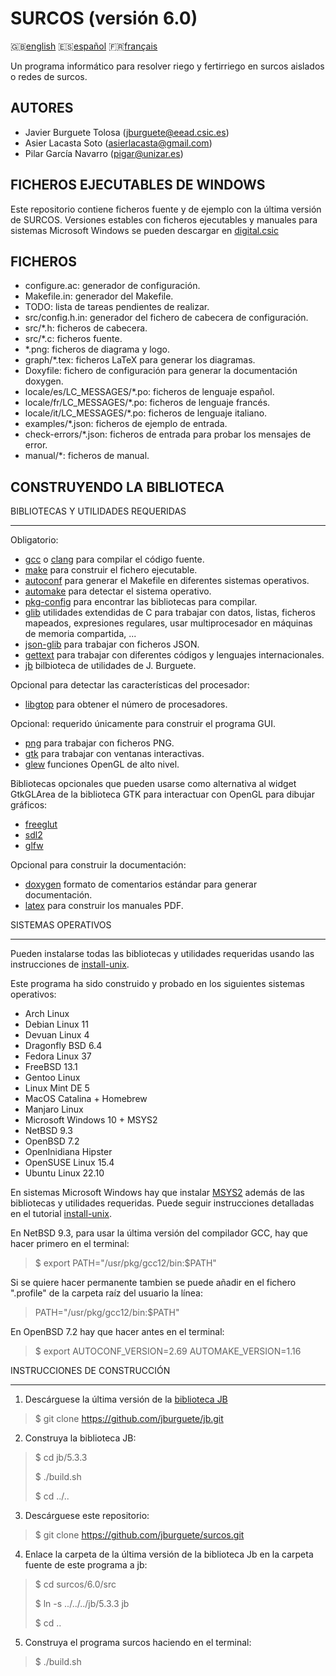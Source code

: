 SURCOS (versión 6.0)
====================

:gb:[english](README.md) :es:[español](README.es.md)
:fr:[français](README.fr.md)

Un programa informático para resolver riego y fertirriego en surcos aislados o
redes de surcos.

AUTORES
-------

* Javier Burguete Tolosa (jburguete@eead.csic.es)
* Asier Lacasta Soto (asierlacasta@gmail.com)
* Pilar García Navarro (pigar@unizar.es)

FICHEROS EJECUTABLES DE WINDOWS
-------------------------------

Este repositorio contiene ficheros fuente y de ejemplo con la última versión de
SURCOS. Versiones estables con ficheros ejecutables y manuales para sistemas
Microsoft Windows se pueden descargar en
[digital.csic](http://hdl.handle.net/10261/75830)

FICHEROS
--------

* configure.ac: generador de configuración.
* Makefile.in: generador del Makefile.
* TODO: lista de tareas pendientes de realizar.
* src/config.h.in: generador del fichero de cabecera de configuración.
* src/\*.h: ficheros de cabecera.
* src/\*.c: ficheros fuente.
* \*.png: ficheros de diagrama y logo.
* graph/\*.tex: ficheros LaTeX para generar los diagramas.
* Doxyfile: fichero de configuración para generar la documentación doxygen.
* locale/es/LC\_MESSAGES/\*.po: ficheros de lenguaje español.
* locale/fr/LC\_MESSAGES/\*.po: ficheros de lenguaje francés.
* locale/it/LC\_MESSAGES/\*.po: ficheros de lenguaje italiano.
* examples/\*.json: ficheros de ejemplo de entrada.
* check-errors/\*.json: ficheros de entrada para probar los mensajes de error.
* manual/\*: ficheros de manual.

CONSTRUYENDO LA BIBLIOTECA
--------------------------

BIBLIOTECAS Y UTILIDADES REQUERIDAS
___________________________________

Obligatorio:
* [gcc](https://gcc.gnu.org) o [clang](http://clang.llvm.org) para compilar el
  código fuente.
* [make](http://www.gnu.org/software/make) para construir el fichero ejecutable.
* [autoconf](http://www.gnu.org/software/autoconf) para generar el Makefile en
  diferentes sistemas operativos.
* [automake](http://www.gnu.org/software/automake) para detectar el sistema
  operativo.
* [pkg-config](http://www.freedesktop.org/wiki/Software/pkg-config) para
  encontrar las bibliotecas para compilar.
* [glib](https://developer.gnome.org/glib) utilidades extendidas de C para
  trabajar con datos, listas, ficheros mapeados, expresiones regulares, usar
  multiprocesador en máquinas de memoria compartida, ...
* [json-glib](https://gitlab.gnome.org/GNOME/json-glib) para trabajar con
  ficheros JSON.
* [gettext](http://www.gnu.org/software/gettext) para trabajar con diferentes
  códigos y lenguajes internacionales.
* [jb](https://github.com/jburguete/jb.git) bilbioteca de utilidades de
  J. Burguete.

Opcional para detectar las características del procesador:
* [libgtop](https://github.com/GNOME/libgtop) para obtener el número de
  procesadores.

Opcional: requerido únicamente para construir el programa GUI.
* [png](http://libpng.sourceforge.net) para trabajar con ficheros PNG.
* [gtk](http://www.gtk.org) para trabajar con ventanas interactivas.
* [glew](http://glew.sourceforge.net) funciones OpenGL de alto nivel.

Bibliotecas opcionales que pueden usarse como alternativa al widget GtkGLArea de
la biblioteca GTK para interactuar con OpenGL para dibujar gráficos:
* [freeglut](http://freeglut.sourceforge.net)
* [sdl2](https://www.libsdl.org)
* [glfw](http://www.glfw.org)

Opcional para construir la documentación:
* [doxygen](http://www.stack.nl/~dimitri/doxygen) formato de comentarios
  estándar para generar documentación.
* [latex](https://www.latex-project.org/) para construir los manuales PDF.

SISTEMAS OPERATIVOS
___________________

Pueden instalarse todas las bibliotecas y utilidades requeridas usando las
instrucciones de [install-unix](https://github.com/jburguete/install-unix).

Este programa ha sido construido y probado en los siguientes sistemas
operativos:
* Arch Linux
* Debian Linux 11
* Devuan Linux 4
* Dragonfly BSD 6.4
* Fedora Linux 37
* FreeBSD 13.1
* Gentoo Linux
* Linux Mint DE 5
* MacOS Catalina + Homebrew
* Manjaro Linux
* Microsoft Windows 10 + MSYS2
* NetBSD 9.3
* OpenBSD 7.2
* OpenInidiana Hipster
* OpenSUSE Linux 15.4
* Ubuntu Linux 22.10

En sistemas Microsoft Windows hay que instalar
[MSYS2](http://sourceforge.net/projects/msys2) además de las bibliotecas y
utilidades requeridas. Puede seguir instrucciones detalladas en el tutorial
[install-unix](https://github.com/jburguete/install-unix/blob/master/tutorial.pdf).

En NetBSD 9.3, para usar la última versión del compilador GCC, hay que hacer
primero en el terminal:
> $ export PATH="/usr/pkg/gcc12/bin:$PATH"

Si se quiere hacer permanente tambien se puede añadir en el fichero ".profile"
de la carpeta raíz del usuario la línea:
> PATH="/usr/pkg/gcc12/bin:$PATH"

En OpenBSD 7.2 hay que hacer antes en el terminal:
> $ export AUTOCONF\_VERSION=2.69 AUTOMAKE\_VERSION=1.16

INSTRUCCIONES DE CONSTRUCCIÓN
_____________________________

1. Descárguese la última versión de la
  [biblioteca JB](https://github.com/jburguete/jb)
> $ git clone https://github.com/jburguete/jb.git

2. Construya la biblioteca JB:
> $ cd jb/5.3.3
>
> $ ./build.sh
>
> $ cd ../..

3. Descárguese este repositorio:
> $ git clone https://github.com/jburguete/surcos.git

4. Enlace la carpeta de la última versión de la biblioteca Jb en la carpeta
  fuente de este programa a jb:
> $ cd surcos/6.0/src
>
> $ ln -s ../../../jb/5.3.3 jb
>
> $ cd ..

5. Construya el programa surcos haciendo en el terminal:
> $ ./build.sh
